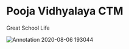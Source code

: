 # Pooja Vidhyalaya CTM
Great School Life

![Annotation 2020-08-06 193044](https://user-images.githubusercontent.com/69072450/91074491-3f336780-e65a-11ea-97e8-9ad15f9a22f3.png)
